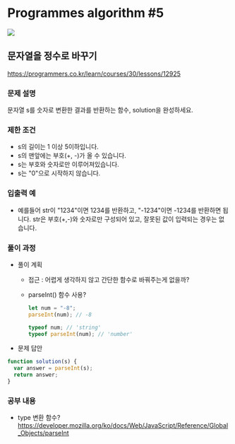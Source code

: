 # Programmes algorithm #5

<img src="https://img.shields.io/badge/JavaScript-FDC813?style=flat&logo=JavaScript&logoColor=black"/>

## 문자열을 정수로 바꾸기

https://programmers.co.kr/learn/courses/30/lessons/12925

### 문제 설명

문자열 s를 숫자로 변환한 결과를 반환하는 함수, solution을 완성하세요.

### 제한 조건

- s의 길이는 1 이상 5이하입니다.
- s의 맨앞에는 부호(+, -)가 올 수 있습니다.
- s는 부호와 숫자로만 이루어져있습니다.
- s는 "0"으로 시작하지 않습니다.

### 입출력 예

- 예를들어 str이 "1234"이면 1234를 반환하고, "-1234"이면 -1234를 반환하면 됩니다.
  str은 부호(+,-)와 숫자로만 구성되어 있고, 잘못된 값이 입력되는 경우는 없습니다.

### 풀이 과정

- 풀이 계획

  - 접근 : 어렵게 생각하지 않고 간단한 함수로 바꿔주는게 없을까?
  - parseInt() 함수 사용?

    ```javascript
    let num = "-8";
    parseInt(num); // -8

    typeof num; // 'string'
    typeof parseInt(num); // 'number'
    ```

- 문제 답안

```javascript
function solution(s) {
  var answer = parseInt(s);
  return answer;
}
```

### 공부 내용

- type 변환 함수?
  https://developer.mozilla.org/ko/docs/Web/JavaScript/Reference/Global_Objects/parseInt
